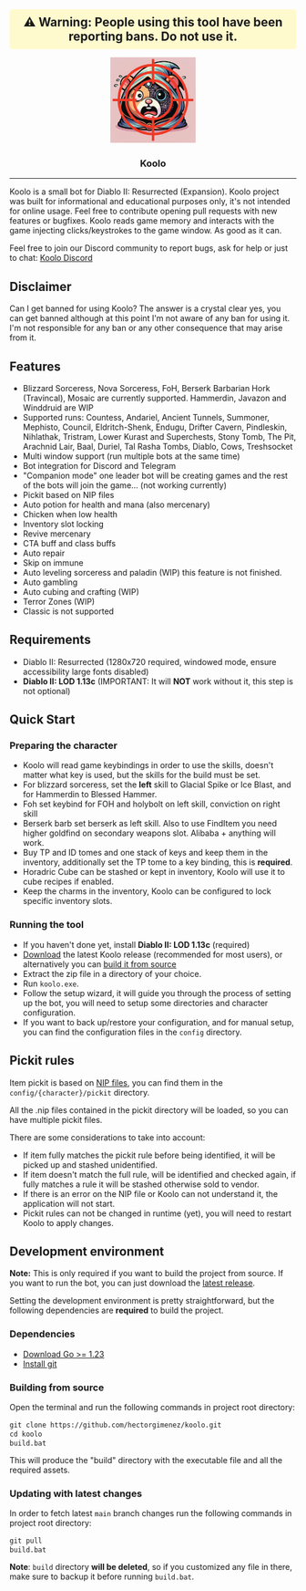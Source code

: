 <div style="background-color: #FFFACD; padding: 10px; border-radius: 5px; text-align: center">
  <h2 style="margin: 0;">⚠️ Warning: People using this tool have been reporting bans. Do not use it.</h2>
</div>
<p align="center">
  <img src="assets/koolo.webp" alt="Koolo" width="150">
</p>
<h3 align="center">Koolo</h3>

---

Koolo is a small bot for Diablo II: Resurrected (Expansion). Koolo project was built for informational and educational purposes
only, it's not intended for online usage. Feel free to contribute opening pull requests with new features or bugfixes.
Koolo reads game memory and interacts with the game injecting clicks/keystrokes to the game window. As good as it can.

Feel free to join our Discord community to report bugs, ask for help or just to chat: [Koolo Discord]( https://discord.gg/zgFMyzAFHE)

## Disclaimer
Can I get banned for using Koolo? The answer is a crystal clear yes, you can get banned although at this point I'm
not aware of any ban for using it. I'm not responsible for any ban or any other consequence that may arise from it.

## Features
- Blizzard Sorceress, Nova Sorceress, FoH, Berserk Barbarian Hork (Travincal), Mosaic are currently supported. Hammerdin, Javazon and Winddruid are WIP
- Supported runs: Countess, Andariel, Ancient Tunnels, Summoner, Mephisto, Council, Eldritch-Shenk, Endugu, Drifter Cavern, Pindleskin, Nihlathak,
  Tristram, Lower Kurast and Superchests, Stony Tomb, The Pit, Arachnid Lair, Baal, Duriel, Tal Rasha Tombs, Diablo, Cows, Treshsocket
- Multi window support (run multiple bots at the same time)
- Bot integration for Discord and Telegram
- "Companion mode" one leader bot will be creating games and the rest of the bots will join the game... (not working currently)
- Pickit based on NIP files
- Auto potion for health and mana (also mercenary)
- Chicken when low health
- Inventory slot locking
- Revive mercenary
- CTA buff and class buffs
- Auto repair
- Skip on immune
- Auto leveling sorceress and paladin (WIP) this feature is not finished.
- Auto gambling
- Auto cubing and crafting (WIP)
- Terror Zones (WIP)
- Classic is not supported

## Requirements
- Diablo II: Resurrected (1280x720 required, windowed mode, ensure accessibility large fonts disabled)
- **Diablo II: LOD 1.13c** (IMPORTANT: It will **NOT** work without it, this step is not optional)

## Quick Start
### Preparing the character
- Koolo will read game keybindings in order to use the skills, doesn't matter what key is used, but the skills for the build must be set.
- For blizzard sorceress, set the **left** skill to Glacial Spike or Ice Blast, and for Hammerdin to Blessed Hammer.
- Foh set keybind for FOH and holybolt on left skill, conviction on right skill
- Berserk barb set berserk as left skill. Also to use FindItem you need higher goldfind on secondary weapons slot. Alibaba + anything will work.
- Buy TP and ID tomes and one stack of keys and keep them in the inventory, additionally set the TP tome to a key binding, this is **required**.
- Horadric Cube can be stashed or kept in inventory, Koolo will use it to cube recipes if enabled.
- Keep the charms in the inventory, Koolo can be configured to lock specific inventory slots.

### Running the tool
- If you haven't done yet, install **Diablo II: LOD 1.13c** (required)
- [Download](https://github.com/hectorgimenez/koolo/releases) the latest Koolo release (recommended for most users), or alternatively you can [build it from source](#development-environment)
- Extract the zip file in a directory of your choice.
- Run `koolo.exe`.
- Follow the setup wizard, it will guide you through the process of setting up the bot, you will need to setup some directories and character configuration.
- If you want to back up/restore your configuration, and for manual setup, you can find the configuration files in the `config` directory.

## Pickit rules
Item pickit is based on [NIP files](https://github.com/blizzhackers/pickits/blob/master/NipGuide.md), you can find them in the `config/{character}/pickit` directory.

All the .nip files contained in the pickit directory will be loaded, so you can have multiple pickit files.

There are some considerations to take into account:
- If item fully matches the pickit rule before being identified, it will be picked up and stashed unidentified.
- If item doesn't match the full rule, will be identified and checked again, if fully matches a rule it will be stashed otherwise sold to vendor.
- If there is an error on the NIP file or Koolo can not understand it, the application will not start.
- Pickit rules can not be changed in runtime (yet), you will need to restart Koolo to apply changes.

## Development environment
**Note:** This is only required if you want to build the project from source. If you want to run the bot, you can just download the [latest release](https://github.com/hectorgimenez/koolo/releases).

Setting the development environment is pretty straightforward, but the following dependencies are **required** to build the project.

### Dependencies
- [Download Go >= 1.23](https://go.dev/dl/)
- [Install git](https://gitforwindows.org/)

### Building from source
Open the terminal and run the following commands in project root directory:
```shell
git clone https://github.com/hectorgimenez/koolo.git
cd koolo
build.bat
```
This will produce the "build" directory with the executable file and all the required assets.

### Updating with latest changes
In order to fetch latest `main` branch changes run the following commands in project root directory:
```shell
git pull
build.bat
```
**Note**: `build` directory **will be deleted**, so if you customized any file in there, make sure to backup it before running `build.bat`.
